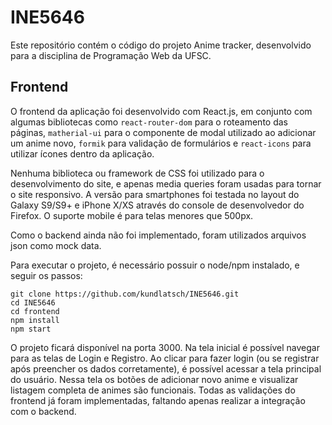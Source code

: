 # INE5646

Este repositório contém o código do projeto Anime tracker, desenvolvido para a disciplina de Programação Web da UFSC.

## Frontend

O frontend da aplicação foi desenvolvido com React.js, em conjunto com algumas bibliotecas como `react-router-dom` para o roteamento das páginas, `matherial-ui` para o componente de modal utilizado ao adicionar um anime novo, `formik` para validação de formulários e `react-icons` para utilizar ícones dentro da aplicação.

Nenhuma biblioteca ou framework de CSS foi utilizado para o desenvolvimento do site, e apenas media queries foram usadas para tornar o site responsivo. A versão para smartphones foi testada no layout do Galaxy S9/S9+ e iPhone X/XS através do console de desenvolvedor do Firefox. O suporte mobile é para telas menores que 500px.

Como o backend ainda não foi implementado, foram utilizados arquivos json como mock data.

Para executar o projeto, é necessário possuir o node/npm instalado, e seguir os passos:

```
git clone https://github.com/kundlatsch/INE5646.git
cd INE5646
cd frontend
npm install
npm start
```

O projeto ficará disponível na porta 3000. Na tela inicial é possível navegar para as telas de Login e Registro. Ao clicar para fazer login (ou se registrar após preencher os dados corretamente), é possível acessar a tela principal do usuário. Nessa tela os botões de adicionar novo anime e visualizar listagem completa de animes são funcionais. Todas as validações do frontend já foram implementadas, faltando apenas realizar a integração com o backend.

